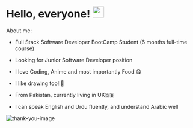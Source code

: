 # Hello, everyone! <img src="https://raw.githubusercontent.com/MartinHeinz/MartinHeinz/master/wave.gif" width="30px">


About me:
* Full Stack Software Developer BootCamp Student (6 months full-time course)
* Looking for Junior Software Developer position

 * I love Coding, Anime and most importantly Food 😋
 * I like drawing too!!🎨 
 * From Pakistan, currently living in UK🇬🇧
 * I can speak English and Urdu fluently, and understand Arabic well

![thank-you-image](https://th.bing.com/th/id/OIP.lkz26GIgt-adJbZrp6DtiwAAAA?w=183&h=189&c=7&o=5&pid=1.7)

<!-- Here are some ideas to get you started:

- 🔭 I’m currently working on ...
- 🌱 I’m currently learning ...
- 👯 I’m looking to collaborate on ...
- 🤔 I’m looking for help with ...
- 💬 Ask me about ...
- 📫 How to reach me: ...
- 😄 Pronouns: ...
- ⚡ Fun fact: ... -->
